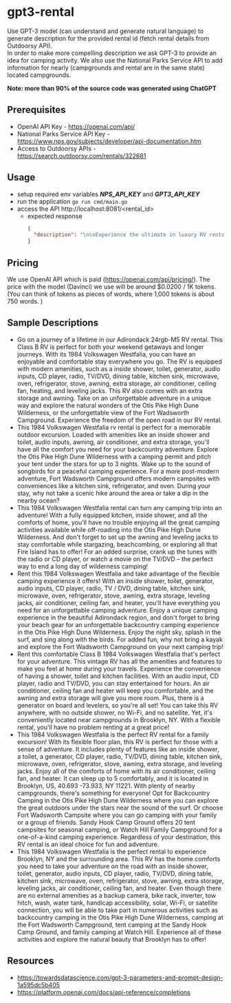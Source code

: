 # gpt3-rental

Use GPT-3 model (can understand and generate natural language) to generate description for the provided rental id (fetch rental details from Outdoorsy  API).  
In order to make more compelling description we ask GPT-3 to provide an idea for camping activity. 
We also use the National Parks Service API to add information for nearly (campgrounds and rental are in the same state) located campgrounds.

**Note: more than 90% of the source code was generated using ChatGPT**

## Prerequisites

* OpenAI API Key - https://openai.com/api/
* National Parks Service API Key - https://www.nps.gov/subjects/developer/api-documentation.htm
* Access to Outdoorsy APIs - https://search.outdoorsy.com/rentals/322681

## Usage

* setup required env variables ***NPS_API_KEY*** and ***GPT3_API_KEY***
* run the application ```go run cmd/main.go```
* access the API http://localhost:8081/<rental_id>
  * expected response
      ```json
      {
        "description": "\n\nExperience the ultimate in luxury RV rental with the 2022 Entegra Coach Vision XL. This Class A RV comes with all the amenities you need for a comfortable and enjoyable experience, including an inside shower, toilet, generator, solar, audio inputs, radio, TV/DVD, dining table, kitchen sink, microwave, oven, refrigerator, stove, 1 full, 1 king, 1 sofa, awning, backup camera, extra storage, leveling jacks, water tank, air conditioner, ceiling fan, and heater. Whether you're headed to Anacapa Island Campground or Atwell Mill Campground, you can enjoy a relaxing camping experience with all the comforts of home. For an added outdoor activity, why not explore the nearby trails? At Atwell Mill Campground, you can take a scenic hike along the Atwell-Hockett Trail and take in the breathtaking views of the East Fork of the Kaweah River."
      }
      ```

## Pricing

We use OpenAI API which is paid (https://openai.com/api/pricing/). The price with the model (Davinci) we use will be around $0.0200 / 1K tokens. (You can think of tokens as pieces of words, where 1,000 tokens is about 750 words. )

## Sample Descriptions

* Go on a journey of a lifetime in our Adirondack 24rgb-M5 RV rental. This Class B RV is perfect for both your weekend getaways and longer journeys. With its 1984 Volkswagen Westfalia, you can have an enjoyable and comfortable stay everywhere you go. The RV is equipped with modern amenities, such as a inside shower, toilet, generator, audio inputs, CD player, radio, TV/DVD, dining table, kitchen sink, microwave, oven, refrigerator, stove, awning, extra storage, air conditioner, ceiling fan, heating, and leveling jacks. This RV also comes with an extra storage and awning. Take on an unforgettable adventure in a unique way and explore the natural wonders of the Otis Pike High Dune Wilderness, or the unforgettable view of the Fort Wadsworth Campground. Experience the freedom of the open road in our RV rental.
* This 1984 Volkswagen Westfalia rv rental is perfect for a memorable outdoor excursion. Loaded with amenities like an inside shower and toilet, audio inputs, awning, air conditioner, and extra storage, you'll have all the comfort you need for your backcountry adventure. Explore the Otis Pike High Dune Wilderness with a camping permit and pitch your tent under the stars for up to 3 nights. Wake up to the sound of songbirds for a peaceful camping experience. For a more post-modern adventure, Fort Wadsworth Campground offers modern campsites with conveniences like a kitchen sink, refrigerator, and oven. During your stay, why not take a scenic hike around the area or take a dip in the nearby ocean?
* This 1984 Volkswagen Westfalia rental can turn any camping trip into an adventure! With a fully equipped kitchen, inside shower, and all the comforts of home, you'll have no trouble enjoying all the great camping activities available while off-roading into the Otis Pike High Dune Wilderness. And don't forget to set up the awning and leveling jacks to stay comfortable while stargazing, beachcombing, or exploring all that Fire Island has to offer! For an added surprise, crank up the tunes with the radio or CD player, or watch a movie on the TV/DVD – the perfect way to end a long day of wilderness camping!
* Rent this 1984 Volkswagen Westfalia and take advantage of the flexible camping experience it offers! With an inside shower, toilet, generator, audio inputs, CD player, radio, TV / DVD, dining table, kitchen sink, microwave, oven, refrigerator, stove, awning, extra storage, leveling jacks, air conditioner, ceiling fan, and heater, you'll have everything you need for an unforgettable camping adventure. Enjoy a unique camping experience in the beautiful Adirondack region, and don't forget to bring your beach gear for an unforgettable backcountry camping experience in the Otis Pike High Dune Wilderness. Enjoy the night sky, splash in the surf, and sing along with the birds. For added fun, why not bring a kayak and explore the Fort Wadsworth Campground on your next camping trip!
* Rent this comfortable Class B 1984 Volkswagen Westfalia that's perfect for your adventure. This vintage RV has all the amenities and features to make you feel at home during your travels. Experience the convenience of having a shower, toilet and kitchen facilities. With an audio input, CD player, radio and TV/DVD, you can stay entertained for hours. An air conditioner, ceiling fan and heater will keep you comfortable, and the awning and extra storage will give you more room. Plus, there is a generator on board and levelers, so you're all set! You can take this RV anywhere, with no outside shower, no Wi-Fi, and no satellite. Yet, it's conveniently located near campgrounds in Brooklyn, NY. With a flexible rental, you'll have no problem renting at a great price!
* This 1984 Volkswagen Westfalia is the perfect RV rental for a family excursion! With its flexible floor plan, this RV is perfect for those with a sense of adventure. It includes plenty of features like an inside shower, a toilet, a generator, CD player, radio, TV/DVD, dining table, kitchen sink, microwave, oven, refrigerator, stove, awning, extra storage, and leveling jacks. Enjoy all of the comforts of home with its air conditioner, ceiling fan, and heater. It can sleep up to 5 comfortably, and it is located in Brooklyn, US, 40.693 -73.933, NY 11221. With plenty of nearby campgrounds, there's something for everyone! Opt for Backcountry Camping in the Otis Pike High Dune Wilderness where you can explore the great outdoors under the stars near the sound of the surf. Or choose Fort Wadsworth Campsite where you can go camping with your family or a group of friends. Sandy Hook Camp Ground offers 20 tent campsites for seasonal camping, or Watch Hill Family Campground for a one-of-a-kind camping experience. Regardless of your destination, this RV rental is an ideal choice for fun and adventure.
* This 1984 Volkswagen Westfalia is the perfect rental to experience Brooklyn, NY and the surrounding area. This RV has the home comforts you need to take your adventure on the road with an inside shower, toilet, generator, audio inputs, CD player, radio, TV/DVD, dining table, kitchen sink, microwave, oven, refrigerator, stove, awning, extra storage, leveling jacks, air conditioner, ceiling fan, and heater. Even though there are no external amenities as a backup camera, bike rack, inverter, tow hitch, wash, water tank, handicap accessibility, solar, Wi-Fi, or satellite connection, you will be able to take part in numerous activities such as backcountry camping in the Otis Pike High Dune Wilderness, camping at the Fort Wadsworth Campground, tent camping at the Sandy Hook Camp Ground, and family camping at Watch Hill. Experience all of these activities and explore the natural beauty that Brooklyn has to offer!

## Resources

* https://towardsdatascience.com/gpt-3-parameters-and-prompt-design-1a595dc5b405
* https://platform.openai.com/docs/api-reference/completions

